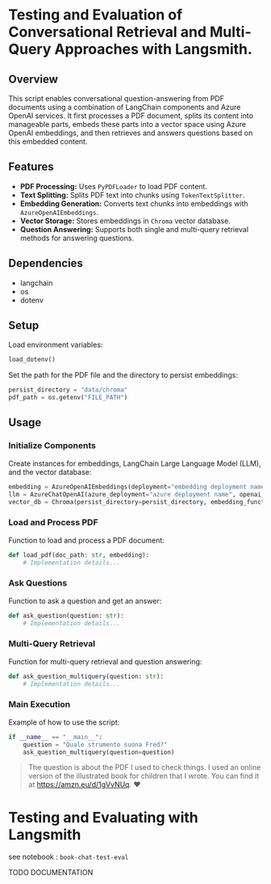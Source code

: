 # Testing and Evaluation of Conversational Retrieval and Multi-Query Approaches with Langsmith.

## Overview

This script enables conversational question-answering from PDF documents using a combination of LangChain components and Azure OpenAI services. It first processes a PDF document, splits its content into manageable parts, embeds these parts into a vector space using Azure OpenAI embeddings, and then retrieves and answers questions based on this embedded content.

## Features

- **PDF Processing:** Uses `PyPDFLoader` to load PDF content.
- **Text Splitting:** Splits PDF text into chunks using `TokenTextSplitter`.
- **Embedding Generation:** Converts text chunks into embeddings with `AzureOpenAIEmbeddings`.
- **Vector Storage:** Stores embeddings in `Chroma` vector database.
- **Question Answering:** Supports both single and multi-query retrieval methods for answering questions.

## Dependencies

- langchain
- os
- dotenv

## Setup

Load environment variables:

```python
load_dotenv()
```

Set the path for the PDF file and the directory to persist embeddings:

```python
persist_directory = "data/chroma"
pdf_path = os.getenv("FILE_PATH")
```

## Usage

### Initialize Components

Create instances for embeddings, LangChain Large Language Model (LLM), and the vector database:

```python
embedding = AzureOpenAIEmbeddings(deployment="embedding deployment name", chunk_size=1, embedding_ctx_length=1000)
llm = AzureChatOpenAI(azure_deployment="azure deployment name", openai_api_type="azure", temperature=0.0)
vector_db = Chroma(persist_directory=persist_directory, embedding_function=embedding)
```

### Load and Process PDF

Function to load and process a PDF document:

```python
def load_pdf(doc_path: str, embedding):
    # Implementation details...
```

### Ask Questions

Function to ask a question and get an answer:

```python
def ask_question(question: str):
    # Implementation details...
```

### Multi-Query Retrieval

Function for multi-query retrieval and question answering:

```python
def ask_question_multiquery(question: str):
    # Implementation details...
```

### Main Execution

Example of how to use the script:

```python
if __name__ == "__main__":
    question = "Quale strumento suona Fred?"
    ask_question_multiquery(question=question)
```

> The question is about the PDF I used to check things. I used an online version of the illustrated book for children that I wrote. You can find it at https://amzn.eu/d/1gVvNUq.
> ❤️

# Testing and Evaluating with Langsmith

see notebook : `book-chat-test-eval`

TODO DOCUMENTATION

